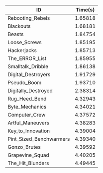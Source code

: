 |ID|Time(s)|
|-|-|
|Rebooting_Rebels|1.65818|
|Blackouts|1.68181|
|Beasts|1.84754|
|Loose_Screws|1.85195|
|Hackerjacks|1.85713|
|The_ERROR_List|1.85955|
|Smalltalk_Dribble|1.86138|
|Digital_Destroyers|1.91729|
|Pseudo_Boom|1.93710|
|Digitally_Destroyed|2.38314|
|Rug_Heed_Bend|4.32943|
|Byte_Mechanics|4.34021|
|Computer_Crew|4.37572|
|Artful_Maneuvers|4.38283|
|Key_to_Innovation|4.39004|
|Pint_Sized_Benchwarmers|4.39340|
|Gonzo_Brutes|4.39592|
|Grapevine_Squad|4.40205|
|The_Hit_Blunders|4.49445|
